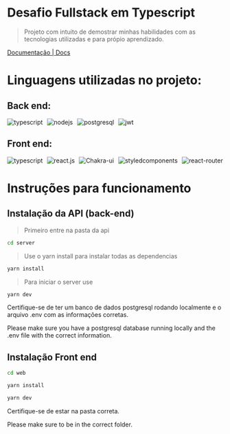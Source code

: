 # Desafio Fullstack em Typescript

> Projeto com intuito de demostrar minhas habilidades com as tecnologias utilizadas e para própio aprendizado.

[Documentação | Docs](https://rapha021.github.io/desafio-backend-python/)

# Linguagens utilizadas no projeto:

## Back end:

<div style="display: flex; gap: 10px; flex-wrap: wrap">
    <img align="center" alt="typescript" src="https://img.shields.io/badge/TypeScript-007ACC?style=for-the-badge&logo=typescript&logoColor=white"/>
    <img align="center" alt="nodejs" src="https://img.shields.io/badge/Node.js-393?logo=nodedotjs&logoColor=fff&style=for-the-badge"/>
    <img align="center" alt="postgresql" src="https://img.shields.io/badge/PostgreSQL-316192?style=for-the-badge&logo=postgresql&logoColor=white"/>
    <img align="center" alt="jwt" src="https://img.shields.io/badge/json%20web%20token-323330?style=for-the-badge&logo=json-web-tokens&logoColor=pink"/>

</div>

## Front end:

<div style="display: flex; gap: 10px; flex-wrap: wrap">
    <img align="center" alt="typescript" src="https://img.shields.io/badge/TypeScript-007ACC?style=for-the-badge&logo=typescript&logoColor=white"/>
    <img align="center" alt="react.js" src="https://img.shields.io/badge/React-20232A?style=for-the-badge&logo=react&logoColor=61DAFB"/>
    <img align="center" alt="Chakra-ui" src="https://img.shields.io/badge/chakra-%234ED1C5.svg?style=for-the-badge&logo=chakraui&logoColor=white"/>
    <img align="center" alt="styledcomponents" src="https://img.shields.io/badge/styled--components-DB7093?style=for-the-badge&logo=styled-components&logoColor=white"/>
    <img align="center" alt="react-router" src="https://img.shields.io/badge/React_Router-CA4245?style=for-the-badge&logo=react-router&logoColor=white"/>
</div>

# Instruções para funcionamento

## Instalação da API (back-end)

> Primeiro entre na pasta da api

```bash
cd server
```

> Use o yarn install para instalar todas as dependencias

```bash
yarn install
```

> Para iniciar o server use

```bash
yarn dev
```

Certifique-se de ter um banco de dados postgresql rodando localmente e o arquivo .env com as informações corretas.

Please make sure you have a postgresql database running locally and the .env file with the correct information.

## Instalação Front end

```bash
cd web
```

```bash
yarn install
```

```bash
yarn dev
```

Certifique-se de estar na pasta correta.

Please make sure to be in the correct folder.
